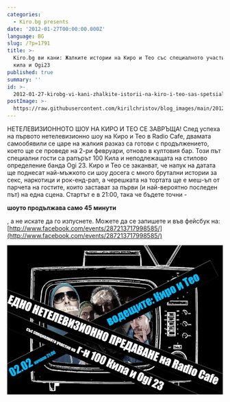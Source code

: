 ```yaml
---
categories:
  - Kiro.bg presents
date: '2012-01-27T00:00:00.000Z'
language: BG
slug: /?p=1791
title: >-
  Kiro.bg ви кани: Жалките истории на Киро и Тео със специалното участие на 100
  кила и Ogi23
published: true
summary: ''
id: >-
  2012-01-27-kirobg-vi-kani-zhalkite-istorii-na-kiro-i-teo-sas-spetsialnoto-uchastie-na-100-kila-i-ogi23
postImage: >-
  https://raw.githubusercontent.com/kirilchristov/blog_images/main/2012/01/tv-copy.jpg
---
```


НЕТЕЛЕВИЗИОННОТО ШОУ НА КИРО И ТЕО СЕ ЗАВРЪЩА! След успеха на първото нетелевизионно шоу на Киро и Тео в Radio Cafe, двамата самообявили се царе на жалкия разказ са готови с продължението, което ще се проведе на 2-ри февруари, отново в култовия бар. Този път специални гости са рапърът 100 Кила и неподлежащата на стилово определение банда Ogi 23. Киро и Тео се заканват, че напук на датата ще поднесат най-мъжкото си шоу досега с много брутални истории за секс, наркотици и рок-енд-рап, а черешката на тортата ще е меш-ъп от парчета на гостите, които застават за първи (и най-вероятно последен път) на една сцена. Стартът е в 21:00, така че бъдете точни - 

**шоуто продължава само 45 минути**

, а не искате да го изпуснете. Можете да се запишете и във фейсбук на: [http://www.facebook.com/events/287213717998585/](http://www.facebook.com/events/287213717998585/) 

![](https://raw.githubusercontent.com/kirilchristov/blog_images/main/2012/01/tv-copy.jpg)

